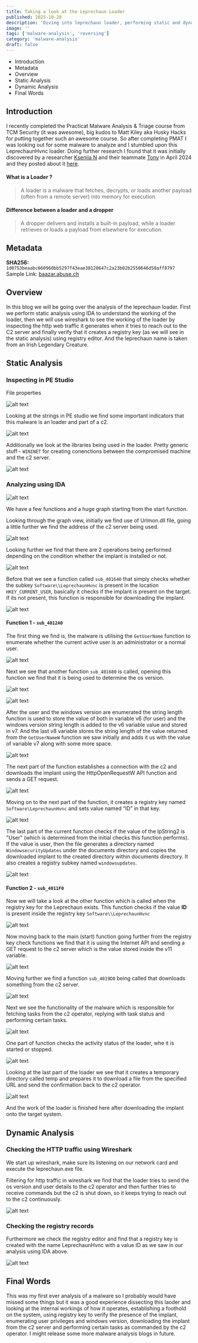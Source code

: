 ```yaml
---
title: Taking a look at the Leprechaun Loader
published: 2025-10-20
description: 'Diving into leprechaun loader, performing static and dynamic analysis of the malware.'
image: ''
tags: ['malware-analysis', 'reversing']
category: 'malware-analysis'
draft: false
---
```


- Introduction
- Metadata
- Overview
- Static Analysis
- Dynamic Analysis
- Final Words

## Introduction

I recently completed the Practicat Malware Analysis & Triage course from TCM Security (it was awesome), big kudos to Matt Kiley aka Husky Hacks for putting together such an awesome course. So after completing PMAT I was looking out for some malware to analyze and I stumbled upon this LeprechaunHvnc loader. Doing further research I found that it was initially discovered by a researcher [Kseniia N](https://x.com/naumovax) and their teammate [Tony](https://x.com/t0nynot) in April 2024 and they posted about it [here](https://x.com/naumovax/status/1775185431237206209).

#### What is a Loader ?
>  A loader is a malware that fetches, decrypts, or loads another payload (often from a remote server) into memory for execution.

#### Difference between a loader and a dropper
> A dropper delivers and installs a built-in payload, while a loader retrieves or loads a payload from elsewhere for execution.


## Metadata

**SHA256:** `1d0753beaabc660960bb5297f43eae38128647c2a23b02b2550646d58aff8797`
Sample Link: [baazar.abuse.ch](https://bazaar.abuse.ch/sample/1d0753beaabc660960bb5297f43eae38128647c2a23b02b2550646d58aff8797#)

## Overview

In this blog we will be going over the analysis of the leprechaun loader. First we perform static analysis using IDA to understand the working of the loader, then we will use wireshark to see the working of the loader by inspecting the http web traffic it generates when it tries to reach out to the C2 server and finally verify that it creates a registry key (as we will see in the static analysis) using registry editor. And the leprechaun name is taken from an Irish Legendary Creature.

## Static Analysis
### Inspecting in PE Studio
File properties

![alt text](./images/leprechaun/s2.png)

Looking at the strings in PE studio we find some important indicators that this malware is an loader and part of a c2.

![alt text](./images/leprechaun/s3.png)

Additionally we look at the libraries being used in the loader. Pretty generic stuff - `WININET` for creating conenctions between the compromised machine and the c2 server.

![alt text](./images/leprechaun/s4.png)

### Analyzing using IDA

![alt text](./images/leprechaun/s5.png)

We have a few functions and a huge graph starting from the start function.

Looking through the graph view, initially we find use of Urlmon.dll file, going a little further we find the address of the c2 server being used.

![alt text](./images/leprechaun/s6.png)

Looking further we find that there are 2 operations being performed depending on the condition whether the implant is installed or not.

![alt text](./images/leprechaun/s7.png)

Before that we see a function called `sub_401640` that simply checks whether the subkey `Software\\LeprechaunHvnc` is present in the location `HKEY_CURRENT_USER`, basically it checks if the implant is present on the target. If its not present, this function is responsible for downloading the implant.

![alt text](./images/leprechaun/s8.png)

#### Function 1 - `sub_4012A0` 

The first thing we find is, the malware is utilising the `GetUserName` function to enumerate whether the current active user is an administrator or a normal user.

![alt text](./images/leprechaun/s9.png)

Next we see that another function `sub_401680` is called, opening this function we find that it is being used to determine the os version.

![alt text](./images/leprechaun/s10.png)

![alt text](./images/leprechaun/s11.png)

After the user and the windows version are enumerated the string length function is used to store the value of both in variable v6 (for user) and the windows version string length is added to the v6 variable value and stored in v7. And the last v8 variable stores the string length of the value returned from the `GetUserNameW` function we saw initially and adds it us with the value of variable v7 along with some more space.

![alt text](./images/leprechaun/s12.png)

The next part of the function establishes a connection with the c2 and downloads the implant using the HttpOpenRequestW API function and sends a GET request.

![alt text](./images/leprechaun/s13.png)

Moving on to the next part of the function, it creates a registry key named `Software\LeprechaunHvnc` and sets value named “ID” in that key.

![alt text](./images/leprechaun/s14.png)

The last part of the current function checks if the value of the lpString2 is "User" (which is determined from the initial checks this function performs). If the value is user, then the file generates a directory named `WindowsecurityUpdates` under the documents directory and copies the downloaded implant to the created directory within documents directory. It also creates a registry subkey named `windowsupdates`.

![alt text](./images/leprechaun/s15.png)

#### Function 2 - `sub_4011F0` 

Now we will take a look at the other function which is called when the registry key for the Leprechaun exists. This function checks if the value **ID** is present inside the registry key `Software\\LeprechaunHvnc`

![alt text](./images/leprechaun/s16.png)

Now moving back to the main (start) function going further from the registry key check functions we find that it is using the Internet API and sending a GET request to the c2 server which is the value stored inside the v11 variable.

![alt text](./images/leprechaun/s17.png)

Moving further we find a function `sub_4019D0` being called that downloads something from the c2 server.

![alt text](./images/leprechaun/s18.png)

Next we see the functionality of the malware which is responsible for fetching tasks from the c2 operator, replying with task status and performing certain tasks.

![alt text](./images/leprechaun/s19.png)

One part of function checks the activity status of the loader, whe it is started or stopped.

![alt text](./images/leprechaun/s20.png)

Looking at the last part of the loader we see that it creates a temporary directory called temp and prepares it to download a file from the specified URL and send the confirmation back to the c2 operator.

![alt text](./images/leprechaun/s21.png)

And the work of the loader is finished here after downloading the implant onto the target system.

## Dynamic Analysis
### Checking the HTTP traffic using Wireshark

We start up wireshark, make sure its listening on our network card and execute the leprechaun.exe file.

Filtering for http traffic in wireshark we find that the loader tries to send the os version and user details to the c2 operator and then further tries to receive commands but the c2 is shut down, so it keeps trying to reach out to the c2 continuously.

![alt text](./images/leprechaun/s22.png)

### Checking the registry records

Furthermore we check the registry editor and find that a registry key is created with the name LeprechaunHvnc with a value ID as we saw in our analysis using IDA above.

![alt text](./images/leprechaun/s23.png)

## Final Words
This was my first ever analysis of a malware so I probably would have missed some things but it was a good experience dissecting this laoder and looking at the internal workings of how it operates, establishing a foothold on the system, using registry key to verify the presence of the implant, enumerating user privileges and windows version, downloading the implant from the c2 server and performing certain tasks as commanded by the c2 operator. I might release some more malware analysis blogs in future.